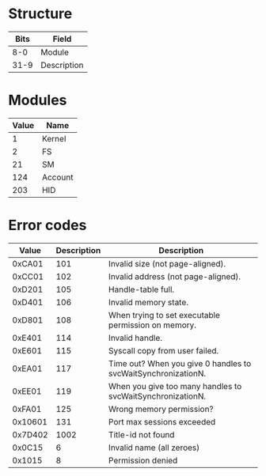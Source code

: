 # Structure

| Bits | Field       |
| ---- | ----------- |
| 8-0  | Module      |
| 31-9 | Description |

# Modules

| Value | Name    |
| ----- | ------- |
| 1     | Kernel  |
| 2     | FS      |
| 21    | SM      |
| 124   | Account |
| 203   | HID     |

# Error codes

| Value   | Description | Description                                                   |
| ------- | ----------- | ------------------------------------------------------------- |
| 0xCA01  | 101         | Invalid size (not page-aligned).                              |
| 0xCC01  | 102         | Invalid address (not page-aligned).                           |
| 0xD201  | 105         | Handle-table full.                                            |
| 0xD401  | 106         | Invalid memory state.                                         |
| 0xD801  | 108         | When trying to set executable permission on memory.           |
| 0xE401  | 114         | Invalid handle.                                               |
| 0xE601  | 115         | Syscall copy from user failed.                                |
| 0xEA01  | 117         | Time out? When you give 0 handles to svcWaitSynchronizationN. |
| 0xEE01  | 119         | When you give too many handles to svcWaitSynchronizationN.    |
| 0xFA01  | 125         | Wrong memory permission?                                      |
| 0x10601 | 131         | Port max sessions exceeded                                    |
| 0x7D402 | 1002        | Title-id not found                                            |
| 0x0C15  | 6           | Invalid name (all zeroes)                                     |
| 0x1015  | 8           | Permission denied                                             |
